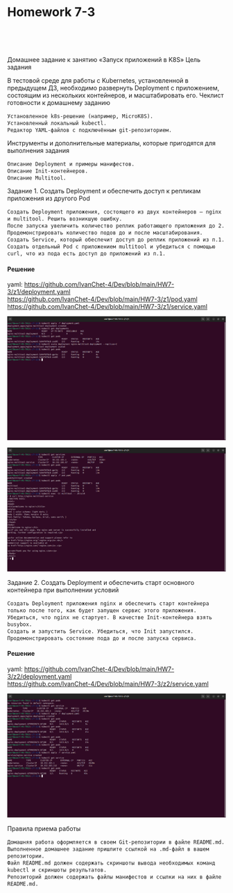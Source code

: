 <h1>Homework 7-3 </h1> <br>
<br>
<br>


Домашнее задание к занятию «Запуск приложений в K8S»
Цель задания

В тестовой среде для работы с Kubernetes, установленной в предыдущем ДЗ, необходимо развернуть Deployment с приложением, состоящим из нескольких контейнеров, и масштабировать его.
Чеклист готовности к домашнему заданию

    Установленное k8s-решение (например, MicroK8S).
    Установленный локальный kubectl.
    Редактор YAML-файлов с подключённым git-репозиторием.

Инструменты и дополнительные материалы, которые пригодятся для выполнения задания

    Описание Deployment и примеры манифестов.
    Описание Init-контейнеров.
    Описание Multitool.

Задание 1. Создать Deployment и обеспечить доступ к репликам приложения из другого Pod

    Создать Deployment приложения, состоящего из двух контейнеров — nginx и multitool. Решить возникшую ошибку.
    После запуска увеличить количество реплик работающего приложения до 2.
    Продемонстрировать количество подов до и после масштабирования.
    Создать Service, который обеспечит доступ до реплик приложений из п.1.
    Создать отдельный Pod с приложением multitool и убедиться с помощью curl, что из пода есть доступ до приложений из п.1.

<h4>Решение</h4>

yaml:
<https://github.com/IvanChet-4/Dev/blob/main/HW7-3/z1/deployment.yaml> <br>
<https://github.com/IvanChet-4/Dev/blob/main/HW7-3/z1/pod.yaml> <br>
<https://github.com/IvanChet-4/Dev/blob/main/HW7-3/z1/service.yaml> <br>

![](https://github.com/IvanChet-4/Dev/blob/main/images/Homework%207-3/1-1.png)

![](https://github.com/IvanChet-4/Dev/blob/main/images/Homework%207-3/1-2.png)

Задание 2. Создать Deployment и обеспечить старт основного контейнера при выполнении условий

    Создать Deployment приложения nginx и обеспечить старт контейнера только после того, как будет запущен сервис этого приложения.
    Убедиться, что nginx не стартует. В качестве Init-контейнера взять busybox.
    Создать и запустить Service. Убедиться, что Init запустился.
    Продемонстрировать состояние пода до и после запуска сервиса.

<h4>Решение</h4>

yaml:
<https://github.com/IvanChet-4/Dev/blob/main/HW7-3/z2/deployment.yaml> <br>
<https://github.com/IvanChet-4/Dev/blob/main/HW7-3/z2/service.yaml> <br>

![](https://github.com/IvanChet-4/Dev/blob/main/images/Homework%207-3/2-1.png)

Правила приема работы

    Домашняя работа оформляется в своем Git-репозитории в файле README.md. Выполненное домашнее задание пришлите ссылкой на .md-файл в вашем репозитории.
    Файл README.md должен содержать скриншоты вывода необходимых команд kubectl и скриншоты результатов.
    Репозиторий должен содержать файлы манифестов и ссылки на них в файле README.md.

